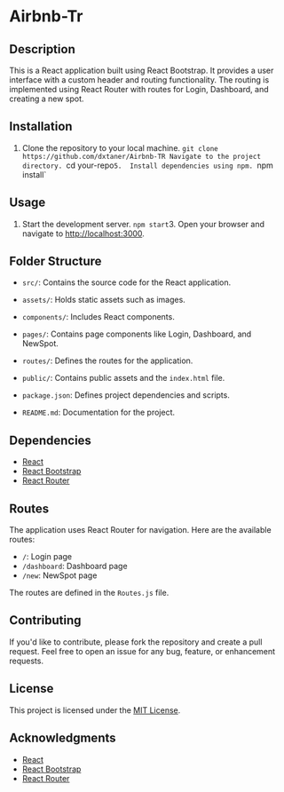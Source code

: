 Airbnb-Tr
=============

Description
-----------

This is a React application built using React Bootstrap. It provides a user interface with a custom header and routing functionality. The routing is implemented using React Router with routes for Login, Dashboard, and creating a new spot.

Installation
------------

1.  Clone the repository to your local machine.
`git clone https://github.com/dxtaner/Airbnb-TR Navigate to the project directory.
`cd your-repo`5.  Install dependencies using npm.
`npm install`

Usage
-----

1.  Start the development server.
`npm start`3.  Open your browser and navigate to [http://localhost:3000](http://localhost:3000).

Folder Structure
----------------

*   `src/`: Contains the source code for the React application.

*   `assets/`: Holds static assets such as images.
*   `components/`: Includes React components.
*   `pages/`: Contains page components like Login, Dashboard, and NewSpot.
*   `routes/`: Defines the routes for the application.

*   `public/`: Contains public assets and the `index.html` file.
*   `package.json`: Defines project dependencies and scripts.
*   `README.md`: Documentation for the project.

Dependencies
------------

*   [React](https://reactjs.org/)
*   [React Bootstrap](https://react-bootstrap.github.io/)
*   [React Router](https://reactrouter.com/)

Routes
------

The application uses React Router for navigation. Here are the available routes:

*   `/`: Login page
*   `/dashboard`: Dashboard page
*   `/new`: NewSpot page

The routes are defined in the `Routes.js` file.

Contributing
------------

If you'd like to contribute, please fork the repository and create a pull request. Feel free to open an issue for any bug, feature, or enhancement requests.

License
-------

This project is licensed under the [MIT License](LICENSE).

Acknowledgments
---------------

*   [React](https://reactjs.org/)
*   [React Bootstrap](https://react-bootstrap.github.io/)
*   [React Router](https://reactrouter.com/)
